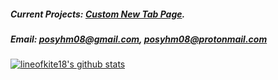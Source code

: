 ##### Current Projects: [Custom New Tab Page](https://github.com/toaster08/my-new-tab).
##### Email: posyhm08@gmail.com, posyhm08@protonmail.com


[![lineofkite18's github stats](https://github-readme-stats.vercel.app/api?username=lineofkite18)](https://github.com/anuraghazra/github-readme-stats)
